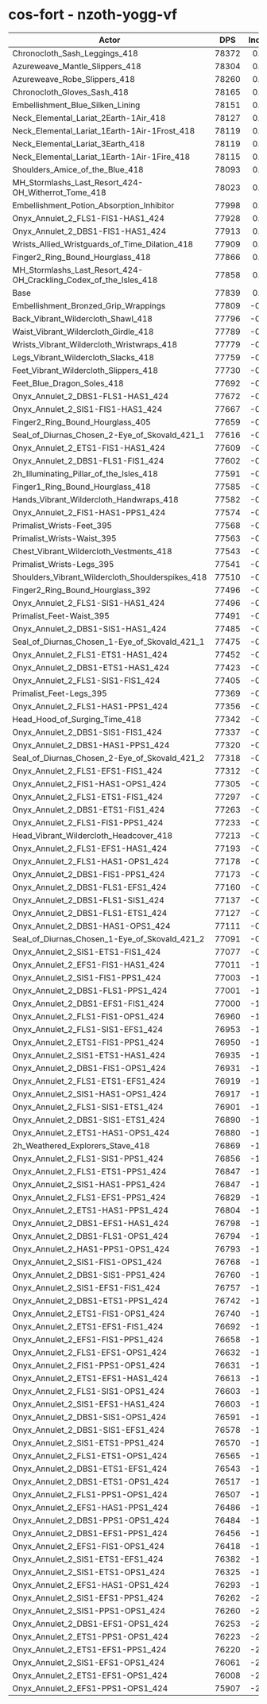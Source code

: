 # cos-fort - nzoth-yogg-vf
| Actor | DPS | Increase |
|---|:---:|:---:|
|Chronocloth_Sash_Leggings_418|78372|0.68%|
|Azureweave_Mantle_Slippers_418|78304|0.60%|
|Azureweave_Robe_Slippers_418|78260|0.54%|
|Chronocloth_Gloves_Sash_418|78165|0.42%|
|Embellishment_Blue_Silken_Lining|78151|0.40%|
|Neck_Elemental_Lariat_2Earth-1Air_418|78127|0.37%|
|Neck_Elemental_Lariat_1Earth-1Air-1Frost_418|78119|0.36%|
|Neck_Elemental_Lariat_3Earth_418|78119|0.36%|
|Neck_Elemental_Lariat_1Earth-1Air-1Fire_418|78115|0.35%|
|Shoulders_Amice_of_the_Blue_418|78093|0.33%|
|MH_Stormlashs_Last_Resort_424-OH_Witherrot_Tome_418|78023|0.24%|
|Embellishment_Potion_Absorption_Inhibitor|77998|0.20%|
|Onyx_Annulet_2_FLS1-FIS1-HAS1_424|77928|0.11%|
|Onyx_Annulet_2_DBS1-FIS1-HAS1_424|77913|0.10%|
|Wrists_Allied_Wristguards_of_Time_Dilation_418|77909|0.09%|
|Finger2_Ring_Bound_Hourglass_418|77866|0.03%|
|MH_Stormlashs_Last_Resort_424-OH_Crackling_Codex_of_the_Isles_418|77858|0.02%|
|Base|77839|0.00%|
|Embellishment_Bronzed_Grip_Wrappings|77809|-0.04%|
|Back_Vibrant_Wildercloth_Shawl_418|77796|-0.06%|
|Waist_Vibrant_Wildercloth_Girdle_418|77789|-0.06%|
|Wrists_Vibrant_Wildercloth_Wristwraps_418|77779|-0.08%|
|Legs_Vibrant_Wildercloth_Slacks_418|77759|-0.10%|
|Feet_Vibrant_Wildercloth_Slippers_418|77730|-0.14%|
|Feet_Blue_Dragon_Soles_418|77692|-0.19%|
|Onyx_Annulet_2_DBS1-FLS1-HAS1_424|77672|-0.21%|
|Onyx_Annulet_2_SIS1-FIS1-HAS1_424|77667|-0.22%|
|Finger2_Ring_Bound_Hourglass_405|77659|-0.23%|
|Seal_of_Diurnas_Chosen_2-Eye_of_Skovald_421_1|77616|-0.29%|
|Onyx_Annulet_2_ETS1-FIS1-HAS1_424|77609|-0.30%|
|Onyx_Annulet_2_DBS1-FLS1-FIS1_424|77602|-0.30%|
|2h_Illuminating_Pillar_of_the_Isles_418|77591|-0.32%|
|Finger1_Ring_Bound_Hourglass_418|77585|-0.33%|
|Hands_Vibrant_Wildercloth_Handwraps_418|77582|-0.33%|
|Onyx_Annulet_2_FIS1-HAS1-PPS1_424|77574|-0.34%|
|Primalist_Wrists-Feet_395|77568|-0.35%|
|Primalist_Wrists-Waist_395|77563|-0.35%|
|Chest_Vibrant_Wildercloth_Vestments_418|77543|-0.38%|
|Primalist_Wrists-Legs_395|77541|-0.38%|
|Shoulders_Vibrant_Wildercloth_Shoulderspikes_418|77510|-0.42%|
|Finger2_Ring_Bound_Hourglass_392|77496|-0.44%|
|Onyx_Annulet_2_FLS1-SIS1-HAS1_424|77496|-0.44%|
|Primalist_Feet-Waist_395|77491|-0.45%|
|Onyx_Annulet_2_DBS1-SIS1-HAS1_424|77485|-0.45%|
|Seal_of_Diurnas_Chosen_1-Eye_of_Skovald_421_1|77475|-0.47%|
|Onyx_Annulet_2_FLS1-ETS1-HAS1_424|77452|-0.50%|
|Onyx_Annulet_2_DBS1-ETS1-HAS1_424|77423|-0.53%|
|Onyx_Annulet_2_FLS1-SIS1-FIS1_424|77405|-0.56%|
|Primalist_Feet-Legs_395|77369|-0.60%|
|Onyx_Annulet_2_FLS1-HAS1-PPS1_424|77356|-0.62%|
|Head_Hood_of_Surging_Time_418|77342|-0.64%|
|Onyx_Annulet_2_DBS1-SIS1-FIS1_424|77337|-0.64%|
|Onyx_Annulet_2_DBS1-HAS1-PPS1_424|77320|-0.67%|
|Seal_of_Diurnas_Chosen_2-Eye_of_Skovald_421_2|77318|-0.67%|
|Onyx_Annulet_2_FLS1-EFS1-FIS1_424|77312|-0.68%|
|Onyx_Annulet_2_FIS1-HAS1-OPS1_424|77305|-0.69%|
|Onyx_Annulet_2_FLS1-ETS1-FIS1_424|77297|-0.70%|
|Onyx_Annulet_2_DBS1-ETS1-FIS1_424|77263|-0.74%|
|Onyx_Annulet_2_FLS1-FIS1-PPS1_424|77233|-0.78%|
|Head_Vibrant_Wildercloth_Headcover_418|77213|-0.80%|
|Onyx_Annulet_2_FLS1-EFS1-HAS1_424|77193|-0.83%|
|Onyx_Annulet_2_FLS1-HAS1-OPS1_424|77178|-0.85%|
|Onyx_Annulet_2_DBS1-FIS1-PPS1_424|77173|-0.86%|
|Onyx_Annulet_2_DBS1-FLS1-EFS1_424|77160|-0.87%|
|Onyx_Annulet_2_DBS1-FLS1-SIS1_424|77137|-0.90%|
|Onyx_Annulet_2_DBS1-FLS1-ETS1_424|77127|-0.91%|
|Onyx_Annulet_2_DBS1-HAS1-OPS1_424|77111|-0.94%|
|Seal_of_Diurnas_Chosen_1-Eye_of_Skovald_421_2|77091|-0.96%|
|Onyx_Annulet_2_SIS1-ETS1-FIS1_424|77077|-0.98%|
|Onyx_Annulet_2_EFS1-FIS1-HAS1_424|77011|-1.06%|
|Onyx_Annulet_2_SIS1-FIS1-PPS1_424|77003|-1.07%|
|Onyx_Annulet_2_DBS1-FLS1-PPS1_424|77001|-1.08%|
|Onyx_Annulet_2_DBS1-EFS1-FIS1_424|77000|-1.08%|
|Onyx_Annulet_2_FLS1-FIS1-OPS1_424|76960|-1.13%|
|Onyx_Annulet_2_FLS1-SIS1-EFS1_424|76953|-1.14%|
|Onyx_Annulet_2_ETS1-FIS1-PPS1_424|76950|-1.14%|
|Onyx_Annulet_2_SIS1-ETS1-HAS1_424|76935|-1.16%|
|Onyx_Annulet_2_DBS1-FIS1-OPS1_424|76931|-1.17%|
|Onyx_Annulet_2_FLS1-ETS1-EFS1_424|76919|-1.18%|
|Onyx_Annulet_2_SIS1-HAS1-OPS1_424|76917|-1.18%|
|Onyx_Annulet_2_FLS1-SIS1-ETS1_424|76901|-1.21%|
|Onyx_Annulet_2_DBS1-SIS1-ETS1_424|76890|-1.22%|
|Onyx_Annulet_2_ETS1-HAS1-OPS1_424|76880|-1.23%|
|2h_Weathered_Explorers_Stave_418|76869|-1.25%|
|Onyx_Annulet_2_FLS1-SIS1-PPS1_424|76856|-1.26%|
|Onyx_Annulet_2_FLS1-ETS1-PPS1_424|76847|-1.27%|
|Onyx_Annulet_2_SIS1-HAS1-PPS1_424|76847|-1.27%|
|Onyx_Annulet_2_FLS1-EFS1-PPS1_424|76829|-1.30%|
|Onyx_Annulet_2_ETS1-HAS1-PPS1_424|76804|-1.33%|
|Onyx_Annulet_2_DBS1-EFS1-HAS1_424|76798|-1.34%|
|Onyx_Annulet_2_DBS1-FLS1-OPS1_424|76794|-1.34%|
|Onyx_Annulet_2_HAS1-PPS1-OPS1_424|76793|-1.34%|
|Onyx_Annulet_2_SIS1-FIS1-OPS1_424|76768|-1.38%|
|Onyx_Annulet_2_DBS1-SIS1-PPS1_424|76760|-1.39%|
|Onyx_Annulet_2_SIS1-EFS1-FIS1_424|76757|-1.39%|
|Onyx_Annulet_2_DBS1-ETS1-PPS1_424|76742|-1.41%|
|Onyx_Annulet_2_ETS1-FIS1-OPS1_424|76740|-1.41%|
|Onyx_Annulet_2_ETS1-EFS1-FIS1_424|76692|-1.47%|
|Onyx_Annulet_2_EFS1-FIS1-PPS1_424|76658|-1.52%|
|Onyx_Annulet_2_FLS1-EFS1-OPS1_424|76632|-1.55%|
|Onyx_Annulet_2_FIS1-PPS1-OPS1_424|76631|-1.55%|
|Onyx_Annulet_2_ETS1-EFS1-HAS1_424|76613|-1.58%|
|Onyx_Annulet_2_FLS1-SIS1-OPS1_424|76603|-1.59%|
|Onyx_Annulet_2_SIS1-EFS1-HAS1_424|76603|-1.59%|
|Onyx_Annulet_2_DBS1-SIS1-OPS1_424|76591|-1.60%|
|Onyx_Annulet_2_DBS1-SIS1-EFS1_424|76578|-1.62%|
|Onyx_Annulet_2_SIS1-ETS1-PPS1_424|76570|-1.63%|
|Onyx_Annulet_2_FLS1-ETS1-OPS1_424|76565|-1.64%|
|Onyx_Annulet_2_DBS1-ETS1-EFS1_424|76543|-1.66%|
|Onyx_Annulet_2_DBS1-ETS1-OPS1_424|76517|-1.70%|
|Onyx_Annulet_2_FLS1-PPS1-OPS1_424|76507|-1.71%|
|Onyx_Annulet_2_EFS1-HAS1-PPS1_424|76486|-1.74%|
|Onyx_Annulet_2_DBS1-PPS1-OPS1_424|76484|-1.74%|
|Onyx_Annulet_2_DBS1-EFS1-PPS1_424|76456|-1.78%|
|Onyx_Annulet_2_EFS1-FIS1-OPS1_424|76418|-1.83%|
|Onyx_Annulet_2_SIS1-ETS1-EFS1_424|76382|-1.87%|
|Onyx_Annulet_2_SIS1-ETS1-OPS1_424|76325|-1.95%|
|Onyx_Annulet_2_EFS1-HAS1-OPS1_424|76293|-1.99%|
|Onyx_Annulet_2_SIS1-EFS1-PPS1_424|76262|-2.03%|
|Onyx_Annulet_2_SIS1-PPS1-OPS1_424|76260|-2.03%|
|Onyx_Annulet_2_DBS1-EFS1-OPS1_424|76253|-2.04%|
|Onyx_Annulet_2_ETS1-PPS1-OPS1_424|76223|-2.08%|
|Onyx_Annulet_2_ETS1-EFS1-PPS1_424|76220|-2.08%|
|Onyx_Annulet_2_SIS1-EFS1-OPS1_424|76061|-2.28%|
|Onyx_Annulet_2_ETS1-EFS1-OPS1_424|76008|-2.35%|
|Onyx_Annulet_2_EFS1-PPS1-OPS1_424|75907|-2.48%|
